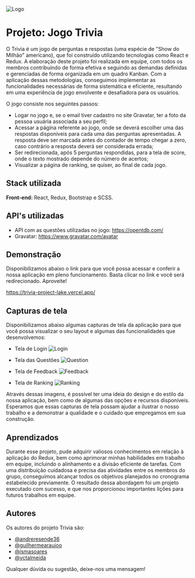 <!-- Olá, Tryber!
Esse é apenas um arquivo inicial para o README do seu projeto.
É essencial que você preencha esse documento por conta própria, ok?
Não deixe de usar nossas dicas de escrita de README de projetos, e deixe sua criatividade brilhar!
:warning: IMPORTANTE: você precisa deixar nítido:
- quais arquivos/pastas foram desenvolvidos por você; 
- quais arquivos/pastas foram desenvolvidos por outra pessoa estudante;
- quais arquivos/pastas foram desenvolvidos pela Trybe.
-->
![Logo](https://svgshare.com/i/sGD.svg)

 
# Projeto: Jogo Trivia

O Trivia é um jogo de perguntas e respostas (uma espécie de "Show do Milhão" americano), que foi construído utilizando tecnologias como React e Redux. A elaboração deste projeto foi realizada em equipe, com todos os membros contribuindo de forma efetiva e seguindo as demandas definidas e gerenciadas de forma organizada em um quadro Kanban. Com a aplicação dessas metodologias, conseguimos implementar as funcionalidades necessárias de forma sistemática e eficiente, resultando em uma experiência de jogo envolvente e desafiadora para os usuários.

O jogo consiste nos seguintes passos:
- Logar no jogo e, se o email tiver cadastro no site Gravatar, ter a foto da pessoa usuária associada a seu perfil;
- Acessar a página referente ao jogo, onde se deverá escolher uma das respostas disponíveis para cada uma das perguntas apresentadas. A resposta deve ser marcada antes do contador de tempo chegar a zero, caso contrário a resposta deverá ser considerada errada;
- Ser redirecionada, após 5 perguntas respondidas, para a tela de score, onde o texto mostrado depende do número de acertos;
- Visualizar a página de ranking, se quiser, ao final de cada jogo.





## Stack utilizada

**Front-end:** React, Redux, Bootstrap e SCSS.


## API's utilizadas

- API com as questões utilizadas no jogo: https://opentdb.com/
- Gravatar: https://www.gravatar.com/avatar
## Demonstração

Disponibilizamos abaixo o link para que você possa acessar e conferir a nossa aplicação em pleno funcionamento. Basta clicar no link e você será redirecionado. Aproveite!

https://trivia-project-lake.vercel.app/


## Capturas de tela

Disponibilizamos abaixo algumas capturas de tela da aplicação para que você possa visualizar o seu layout e algumas das funcionalidades que desenvolvemos:

- Tela de Login
![Login](https://i.imgur.com/Z3559yc.png)

- Tela das Questões
![Question](https://imgur.com/RoiNNm4.png)

- Tela de Feedback
![Feedback](https://imgur.com/REmRv5G.png)

- Tela de Ranking
![Ranking](https://imgur.com/RPBfFFb.png)

Através dessas imagens, é possível ter uma ideia do design e do estilo da nossa aplicação, bem como de algumas das opções e recursos disponíveis. Esperamos que essas capturas de tela possam ajudar a ilustrar o nosso trabalho e a demonstrar a qualidade e o cuidado que empregamos em sua construção.


## Aprendizados

Durante esse projeto, pude adquirir valiosos conhecimentos em relação à aplicação do Redux, bem como aprimorar minhas habilidades em trabalho em equipe, incluindo o alinhamento e a divisão eficiente de tarefas. Com uma distribuição cuidadosa e precisa das atividades entre os membros do grupo, conseguimos alcançar todos os objetivos planejados no cronograma estabelecido previamente. O resultado dessa abordagem foi um projeto executado com sucesso, e que nos proporcionou importantes lições para futuros trabalhos em equipe.


## Autores
Os autores do projeto Trivia são:

- [@andreresende36](https://github.com/andreresende36)
- [@guilhermearaujoo](https://github.com/guilhermearaujoo)
- [@ismasoares](https://github.com/ismasoares)
- [@vctalmeida](https://github.com/vctalmeida)

Qualquer dúvida ou sugestão, deixe-nos uma mensagem!
